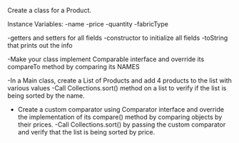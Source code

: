 Create a class for a Product.
 
 Instance Variables:
 -name
 -price
 -quantity
 -fabricType

 -getters and setters for all fields
 -constructor to initialize all fields
 -toString that prints out the info


-Make your class implement Comparable interface and override its compareTo method by comparing its NAMES


-In a Main class, create a List of Products and add 4 products to the list with various values
-Call Collections.sort() method on a list to verify if the list is being sorted by the name.
- Create a custom comparator using Comparator interface and override the implementation of its compare() method by comparing objects by their prices.
-Call Collections.sort() by passing the custom comparator and verify that the list is being sorted by price.

 